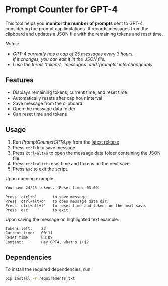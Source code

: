 # Prompt Counter for GPT-4

This tool helps you **monitor the number of prompts** sent to GPT-4, considering the prompt cap limitations. It records messages from the clipboard and updates a JSON file with the remaining tokens and reset time.

*Notes:*
- *GPT-4 currently has a cap of 25 messages every 3 hours.*  
*If it changes, you can edit it in the JSON file.*
- *I use the terms 'tokens', 'messages' and 'prompts' interchangeably*
## Features

- Displays remaining tokens, current time, and reset time
- Automatically resets after cap hour interval
- Save message from the clipboard
- Open the message data folder
- Can reset time and tokens

## Usage

1. Run *PromptCounterGPT4.py* from the <a href="https://github.com/GokaGokai/promptCounterGPT4/releases">latest release</a>
2. Press `ctrl+b` to save message.
3. Press `ctrl+alt+o` to open the message data folder containing the JSON file.
4. Press `ctrl+alt+t` reset time and tokens on the next save.
5. Press `esc` to exit the script.

Upon opening example:
```
You have 24/25 tokens. (Reset time: 03:09)

Press 'ctrl+b'       to save message.
Press 'ctrl+alt+o'   to open message data dir.
Press 'ctrl+alt+t'   to reset time and tokens on the next save.
Press 'esc'          to exit.
```

Upon saving the message on highlighted text example:
```
Tokens left:    23
Current time:   00:11
Reset time:     03:09
Content:        Hey GPT4, what's 1+1?
```

## Dependencies

To install the required dependencies, run:

```bash
pip install -r requirements.txt
```

